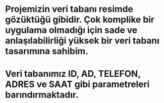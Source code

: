 # Projemizin veri tabanı resimde gözüktüğü gibidir. Çok komplike bir uygulama olmadığı için sade ve anlaşılabilirliği yüksek bir veri tabanı tasarımına sahibim.


# Veri tabanımız ID, AD, TELEFON, ADRES ve SAAT gibi parametreleri barındırmaktadır.

